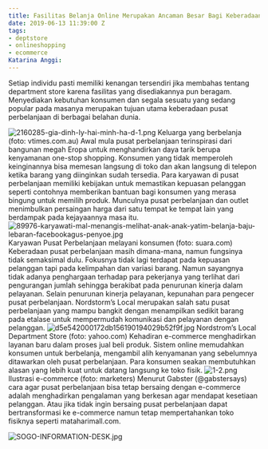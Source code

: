```yaml
---
title: Fasilitas Belanja Online Merupakan Ancaman Besar Bagi Keberadaan Pusat Perbelanjaan
date: 2019-06-13 11:39:00 Z
tags:
- deptstore
- onlineshopping
- ecommerce
Katarina Anggi: 
---
```


Setiap individu pasti memiliki kenangan tersendiri jika membahas tentang department store karena fasilitas yang disediakannya pun beragam. Menyediakan kebutuhan konsumen dan segala sesuatu yang sedang popular pada masanya merupakan tujuan utama keberadaan pusat perbelanjaan di berbagai belahan dunia.
 
 ![2160285-gia-dinh-ly-hai-minh-ha-d-1.png](/uploads/2160285-gia-dinh-ly-hai-minh-ha-d-1.png)
Keluarga yang berbelanja (foto: vtimes.com.au)
Awal mula pusat perbelanjaan terinspirasi dari bangunan megah Eropa untuk menghandirkan daya tarik berupa kenyamanan one-stop shopping. Konsumen yang tidak memperoleh keinginannya bisa memesan langsung di toko dan akan langsung di telepon  ketika barang yang diinginkan sudah tersedia. Para karyawan di pusat perbelanjaan memiliki kebijakan untuk memastikan kepuasan pelanggan seperti contohnya memberikan bantuan bagi konsumen yang merasa bingung untuk memilih produk. Munculnya pusat perbelanjaan dan outlet menimbulkan persaingan harga dari satu tempat ke tempat lain yang berdampak pada kejayaannya masa itu.
 ![89976-karyawati-mal-menangis-melihat-anak-anak-yatim-belanja-baju-lebaran-facebookagus-penyoe.jpg](/uploads/89976-karyawati-mal-menangis-melihat-anak-anak-yatim-belanja-baju-lebaran-facebookagus-penyoe.jpg)
Karyawan Pusat Perbelanjaan melayani konsumen (foto: suara.com)
	Keberadaan pusat perbelanjaan masih dimana-mana, namun fungsinya tidak semaksimal dulu.  Fokusnya tidak lagi terdapat pada kepuasan pelanggan tapi pada kelimpahan dan variasi barang. Namun sayangnya tidak adanya penghargaan terhadap para pekerjanya yang terlihat dari pengurangan jumlah sehingga berakibat pada penurunan kinerja dalam pelayanan. Selain penurunan kinerja pelayanan, kepunahan para pengecer pusat perbelanjaan. 
	Nordstorm’s Local merupakan salah satu pusat perbelanjaan yang mampu bangkit dengan menampilkan sedikit barang  pada etalase untuk mempermudah komunikasi dan pelayanan dengan pelanggan. 
 ![d5e542000172db156190194029b52f9f.jpg](/uploads/d5e542000172db156190194029b52f9f.jpg)
Nordstrom’s Local Department Store (foto: yahoo.com)
Kehadiran e-commerce menghadirkan layanan baru dalam proses jual beli produk. Sistem online memudahkan konsumen untuk berbelanja, mengambil alih kenyamanan yang sebelumnya ditawarkan oleh pusat perbelanjaan. Para konsumen seakan membutuhkan alasan yang lebih  kuat untuk  datang langsung ke toko fisik. 
  ![1-2.png](/uploads/1-2.png)
Ilustrasi e-commerce (foto: marketers)
Menurut Gabster (@gabstersays) cara agar pusat perbelanjaan bisa tetap bersaing dengan e-commerce adalah menghadirkan pengalaman yang berkesan agar mendapat kesetiaan pelanggan. Atau jika tidak ingin bersaing pusat perbelanjaan dapat bertransformasi ke e-commerce namun tetap mempertahankan toko fisiknya seperti mataharimall.com.



![SOGO-INFORMATION-DESK.jpg](/uploads/SOGO-INFORMATION-DESK.jpg)